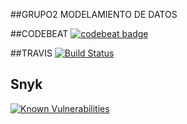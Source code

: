 ##GRUPO2 MODELAMIENTO DE DATOS

##CODEBEAT
[![codebeat badge](https://codebeat.co/badges/28524988-9f9f-4694-ba0a-9dec6e8502b8)](https://codebeat.co/projects/github-com-kleberyarus1990-myproyecto-master)

##TRAVIS
[![Build Status](https://travis-ci.org/kleberyarus1990/myproyecto.svg?branch=master)](https://travis-ci.org/kleberyarus1990/myproyecto)


## Snyk
[![Known Vulnerabilities](https://snyk.io/test/github/kleberyarus1990/myproyecto/badge.svg?targetFile=requirements.txt)](https://snyk.io/test/github/kleberyarus1990/myproyecto?targetFile=requirements.txt)
